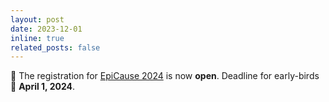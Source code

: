 ```yaml
---
layout: post
date: 2023-12-01 
inline: true
related_posts: false
---
```


📣 The registration for [EpiCause 2024](https://www.jku.at/en/institute-of-philosophy-and-scientific-method/epicause-2024/) is now **open**. Deadline for early-birds 🐣 **April 1, 2024**.
